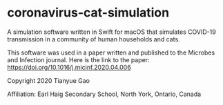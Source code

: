 # coronavirus-cat-simulation
A simulation software written in Swift for macOS that simulates COVID-19 transmission in a community of human households and cats.

This software was used in a paper written and published to the Microbes and Infection journal. Here is the link to the paper: https://doi.org/10.1016/j.micinf.2020.04.006

Copyright 2020 Tianyue Gao

Affiliation: Earl Haig Secondary School, North York, Ontario, Canada
